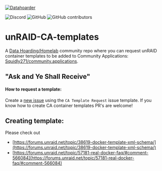 [![Datahoarder](https://raw.githubusercontent.com/selfhosters/unRAID-CA-templates/master/.github/ISSUE_TEMPLATE/logo.png)](https://discord.gg/7hk4YD3)

![Discord](https://img.shields.io/discord/375055448187076609.svg?color=lightgrey&style=for-the-badge)
![GitHub](https://img.shields.io/github/license/selfhosters/unRAID-CA-templates.svg?color=lightgrey&style=for-the-badge)
![GitHub contributors](https://img.shields.io/github/contributors/selfhosters/unRAID-CA-templates.svg?color=lightgrey&style=for-the-badge)

# unRAID-CA-templates
A [Data Hoarding/Homelab](https://discord.gg/7hk4YD3) community repo where you can request unRAID container templates to be added to Community Applications: [Squidly271/community.applications](https://github.com/Squidly271/community.applications). 

## "Ask and Ye Shall Receive" 


#### How to request a template: 

Create a [new issue](https://github.com/selfhosters/unRAID-CA-templates/issues/new?assignees=&labels=Template+Request&template=ca-template-request.md&title=CA+Template+Request+-+%3Capplication+name%3E) using the `CA Template Request` issue template. If you know how to create CA container templates PR's are welcome!

## Creating template: 
Please check out 
- [https://forums.unraid.net/topic/38619-docker-template-xml-schema/](https://forums.unraid.net/topic/38619-docker-template-xml-schema/) 
- [https://forums.unraid.net/topic/57181-real-docker-faq/#comment-566084](https://forums.unraid.net/topic/57181-real-docker-faq/#comment-566084)
